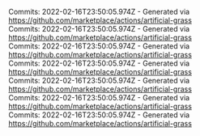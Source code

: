 Commits: 2022-02-16T23:50:05.974Z - Generated via https://github.com/marketplace/actions/artificial-grass
<br>
Commits: 2022-02-16T23:50:05.974Z - Generated via https://github.com/marketplace/actions/artificial-grass
<br>
Commits: 2022-02-16T23:50:05.974Z - Generated via https://github.com/marketplace/actions/artificial-grass
<br>
Commits: 2022-02-16T23:50:05.974Z - Generated via https://github.com/marketplace/actions/artificial-grass
<br>
Commits: 2022-02-16T23:50:05.974Z - Generated via https://github.com/marketplace/actions/artificial-grass
<br>
Commits: 2022-02-16T23:50:05.974Z - Generated via https://github.com/marketplace/actions/artificial-grass
<br>
Commits: 2022-02-16T23:50:05.974Z - Generated via https://github.com/marketplace/actions/artificial-grass
<br>
